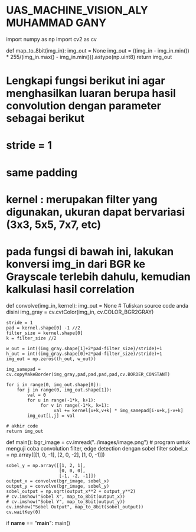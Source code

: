 # UAS_MACHINE_VISION_ALY MUHAMMAD GANY

import numpy as np
import cv2 as cv

def map_to_8bit(img_in):
    img_out = None
    img_out = ((img_in - img_in.min()) * 255/(img_in.max() - img_in.min())).astype(np.uint8)
    return img_out

# Lengkapi fungsi berikut ini agar menghasilkan luaran berupa hasil convolution dengan parameter sebagai berikut
# stride = 1
# same padding
# kernel : merupakan filter yang digunakan, ukuran dapat bervariasi (3x3, 5x5, 7x7, etc)
# pada fungsi di bawah ini, lakukan konversi img_in dari BGR ke Grayscale terlebih dahulu, kemudian kalkulasi hasil correlation
def convolve(img_in, kernel):
    img_out = None
    # Tuliskan source code anda disini
    img_gray = cv.cvtColor(img_in, cv.COLOR_BGR2GRAY)
    
    stride = 1
    pad = kernel.shape[0] -1 //2
    filter_size = kernel.shape[0]
    k = filter_size //2
    
    w_out = int((img_gray.shape[1]+2*pad-filter_size)/stride)+1
    h_out = int((img_gray.shape[0]+2*pad-filter_size)/stride)+1
    img_out = np.zeros((h_out, w_out))
    
    img_samepad = cv.copyMakeBorder(img_gray,pad,pad,pad,pad,cv.BORDER_CONSTANT)
    
    for i in range(0, img_out.shape[0]):
        for j in range(0, img_out.shape[1]):
            val = 0
            for u in range(-1*k, k+1):
                 for v in range(-1*k, k+1):
                      val += kernel[u+k,v+k] * img_samepad[i-u+k,j-v+k]
            img_out[i,j] = val
            
    # akhir code
    return img_out

def main():
    bgr_image = cv.imread("../images/image.png")
    # program untuk menguji coba convolution filter, edge detection dengan sobel filter
    sobel_x = np.array([[1, 0, -1],
                        [2, 0, -2],
                        [1, 0, -1]])

    sobel_y = np.array([[1, 2, 1],
                        [0, 0, 0],
                        [-1, -2, -1]])
    output_x = convolve(bgr_image, sobel_x)
    output_y = convolve(bgr_image, sobel_y)
    sobel_output = np.sqrt(output_x**2 + output_y**2)
    # cv.imshow("Sobel X", map_to_8bit(output_x))
    # cv.imshow("Sobel Y", map_to_8bit(output_y))
    cv.imshow("Sobel Output", map_to_8bit(sobel_output))
    cv.waitKey(0)

if __name__ == "__main__":
    main()

